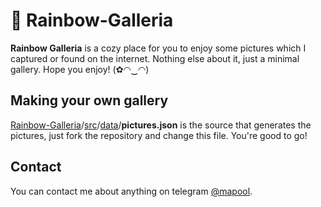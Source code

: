 # 🌈 Rainbow-Galleria

**Rainbow Galleria** is a cozy place for you to enjoy some pictures which I captured or found on the internet. Nothing else about it, just a minimal gallery. Hope you enjoy! (✿◠‿◠)


## Making your own gallery
 [Rainbow-Galleria](https://github.com/Ali-mszd/Rainbow-Galleria)/[src](https://github.com/Ali-mszd/Rainbow-Galleria/tree/master/src)/[data](https://github.com/Ali-mszd/Rainbow-Galleria/tree/master/src/data)/**pictures.json** is the source that generates the pictures, just fork the repository and change this file. You're good to go!

## Contact
You can contact me about anything on telegram [@mapool](http://telegram.me/mapool).
